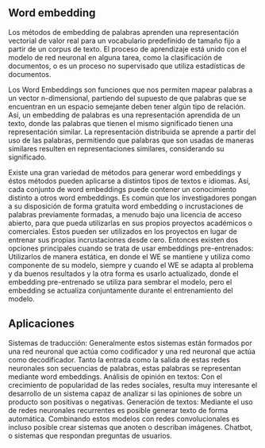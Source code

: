## Word embedding

Los métodos de embedding de palabras aprenden una representación vectorial de valor real para un vocabulario predefinido de tamaño fijo a partir de un corpus de texto. El proceso de aprendizaje está unido con el modelo de red neuronal en alguna tarea, como la clasificación de documentos, o es un proceso no supervisado que utiliza estadísticas de documentos.

Los Word Embeddings son funciones que nos permiten mapear palabras a un vector n-dimensional, partiendo del supuesto de que palabras que se encuentran en un espacio semejante deben tener algún tipo de relación. 
Así, un embedding de palabras es una representación aprendida de un texto, donde las palabras que tienen el mismo significado tienen una representación similar. La representación distribuida se aprende a partir del uso de las palabras, permitiendo que palabras que son usadas de maneras similares resulten en representaciones similares, considerando su significado.

Existe una gran variedad de métodos para generar word embeddings y éstos métodos pueden aplicarse a distintos tipos de textos e idiomas. Así, cada conjunto de word embeddings puede contener un conocimiento distinto a otros word embeddings.
Es común que los investigadores pongan a su disposición de forma gratuita word embedding o incrustaciones de palabras previamente formadas, a menudo bajo una licencia de acceso abierto, para que pueda utilizarlas en sus propios proyectos académicos o comerciales. Estos pueden ser utilizados en los proyectos en lugar de entrenar sus propias incrustaciones desde cero. 
Entonces existen dos opciones principales cuando se trata de usar embeddings pre-entrenados:
    Utilizarlos de manera estática, en donde el WE se mantiene y utiliza como componente de su modelo, siempre y cuando el WE se adapta al problema y da buenos resultados y la otra forma es usarlo actualizado, donde el embedding pre-entrenado se utiliza para sembrar el modelo, pero el embedding se actualiza conjuntamente durante el entrenamiento del modelo. 

## Aplicaciones


Sistemas de traducción: Generalmente estos sistemas están formados por una red neuronal que actúa como codificador y una red neuronal que actúa como decodificador. Tanto la entrada como la salida de estas redes neuronales son secuencias de palabras, estas palabras se representan mediante word embeddings. 
Análisis de opinión en textos: Con el crecimiento de popularidad de las redes sociales, resulta muy interesante el desarrollo de un sistema capaz de analizar si las opiniones de sobre un producto son positivas o negativas. 
Generación de textos: Mediante el uso de redes neuronales recurrentes es posible generar texto de forma automática. Combinando estos modelos con redes convolucionales es incluso posible crear sistemas que anoten o describan imágenes.
Chatbot, o sistemas que respondan preguntas de usuarios. 
